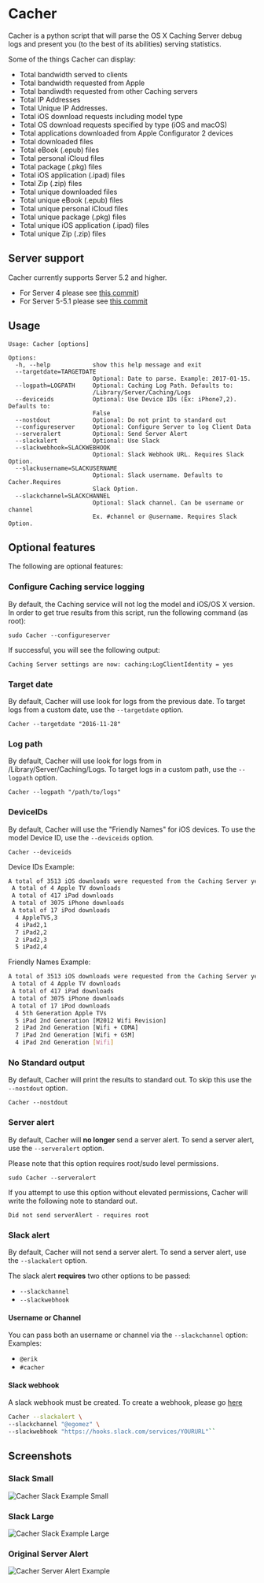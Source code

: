 # Cacher
Cacher is a python script that will parse the OS X Caching Server debug logs and present you (to the best of its abilities) serving statistics.

Some of the things Cacher can display:
- Total bandwidth served to clients
- Total bandwidth requested from Apple
- Total bandiwdth requested from other Caching servers
- Total IP Addresses
- Total Unique IP Addresses.
- Total iOS download requests including model type
- Total OS download requests specified by type (iOS and macOS)
- Total applications downloaded from Apple Configurator 2 devices
- Total downloaded files
- Total eBook (.epub) files
- Total personal iCloud files
- Total package (.pkg) files
- Total iOS application (.ipad) files
- Total Zip (.zip) files
- Total unique downloaded files
- Total unique eBook (.epub) files
- Total unique personal iCloud files
- Total unique package (.pkg) files
- Total unique iOS application (.ipad) files
- Total unique Zip (.zip) files

## Server support
Cacher currently supports Server 5.2 and higher.

- For Server 4 please see [this commit](https://github.com/erikng/Cacher/commit/17903d2dd29886c0dfc16054ae39b89f25581f79))
- For Server 5-5.1 please see [this commit](https://github.com/erikng/Cacher/commit/57ea9c3c80c17bb29d4deb89cb07a2ae841613d9)

## Usage
```
Usage: Cacher [options]

Options:
  -h, --help            show this help message and exit
  --targetdate=TARGETDATE
                        Optional: Date to parse. Example: 2017-01-15.
  --logpath=LOGPATH     Optional: Caching Log Path. Defaults to:
                        /Library/Server/Caching/Logs
  --deviceids           Optional: Use Device IDs (Ex: iPhone7,2). Defaults to:
                        False
  --nostdout            Optional: Do not print to standard out
  --configureserver     Optional: Configure Server to log Client Data
  --serveralert         Optional: Send Server Alert
  --slackalert          Optional: Use Slack
  --slackwebhook=SLACKWEBHOOK
                        Optional: Slack Webhook URL. Requires Slack Option.
  --slackusername=SLACKUSERNAME
                        Optional: Slack username. Defaults to Cacher.Requires
                        Slack Option.
  --slackchannel=SLACKCHANNEL
                        Optional: Slack channel. Can be username or channel
                        Ex. #channel or @username. Requires Slack Option.
```

## Optional features
The following are optional features:

### Configure Caching service logging
By default, the Caching service will not log the model and iOS/OS X version. In order to get true results from this script, run the following command (as root):

`sudo Cacher --configureserver`

If successful, you will see the following output:

`Caching Server settings are now: caching:LogClientIdentity = yes`

### Target date
By default, Cacher will use look for logs from the previous date. To target logs from a custom date, use the `--targetdate` option.

`Cacher --targetdate "2016-11-28"`

### Log path
By default, Cacher will use look for logs from in /Library/Server/Caching/Logs. To target logs in a custom path, use the `--logpath` option.

`Cacher --logpath "/path/to/logs"`

### DeviceIDs
By default, Cacher will use the "Friendly Names" for iOS devices. To use the model Device ID, use the `--deviceids` option.

`Cacher --deviceids`

Device IDs Example:
``` bash
A total of 3513 iOS downloads were requested from the Caching Server yesterday consisting of:
 A total of 4 Apple TV downloads
 A total of 417 iPad downloads
 A total of 3075 iPhone downloads
 A total of 17 iPod downloads
  4 AppleTV5,3
  4 iPad2,1
  7 iPad2,2
  2 iPad2,3
  5 iPad2,4
```

Friendly Names Example:
``` bash
A total of 3513 iOS downloads were requested from the Caching Server yesterday consisting of:
 A total of 4 Apple TV downloads
 A total of 417 iPad downloads
 A total of 3075 iPhone downloads
 A total of 17 iPod downloads
  4 5th Generation Apple TVs
  5 iPad 2nd Generation [M2012 Wifi Revision]
  2 iPad 2nd Generation [Wifi + CDMA]
  7 iPad 2nd Generation [Wifi + GSM]
  4 iPad 2nd Generation [Wifi]
```

### No Standard output
By default, Cacher will print the results to standard out. To skip this use the `--nostdout` option.

`Cacher --nostdout`

### Server alert
By default, Cacher will __no longer__ send a server alert. To send a server alert, use the `--serveralert` option.

Please note that this option requires root/sudo level permissions.

`sudo Cacher --serveralert`

If you attempt to use this option without elevated permissions, Cacher will write the following note to standard out.

`Did not send serverAlert - requires root`

### Slack alert
By default, Cacher will not send a server alert. To send a server alert, use the `--slackalert` option.

The slack alert __requires__ two other options to be passed:
- `--slackchannel`
- `--slackwebhook`

#### Username or Channel
You can pass both an username or channel via the `--slackchannel` option:
Examples:
- `@erik`
- `#cacher`

#### Slack webhook
A slack webhook must be created. To create a webhook, please go [here](https://my.slack.com/services/new/incoming-webhook/)

``` bash
Cacher --slackalert \
--slackchannel "@egomez" \
--slackwebhook "https://hooks.slack.com/services/YOURURL"``
```

## Screenshots

### Slack Small
![Cacher Slack Example Small](/images/CacherSlack_Small.png?raw=true)

### Slack Large
![Cacher Slack Example Large](/images/CacherSlack_Large.png?raw=true)

### Original Server Alert
![Cacher Server Alert Example](/images/CacherServerAlert.png?raw=true)
